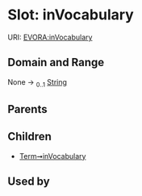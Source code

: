 
# Slot: inVocabulary



URI: [EVORA:inVocabulary](https://evora-project.eu/inVocabulary)


## Domain and Range

None &#8594;  <sub>0..1</sub> [String](types/String.md)

## Parents


## Children

 *  [Term➞inVocabulary](Term_inVocabulary.md)

## Used by

